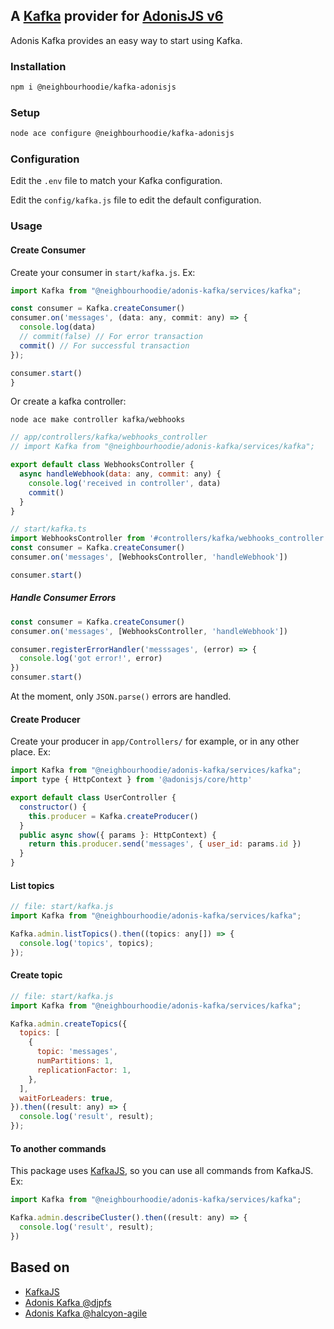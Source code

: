 ## A [Kafka](http://kafka.apache.org) provider for [AdonisJS v6](https://adonisjs.com/)

Adonis Kafka provides an easy way to start using Kafka.

### Installation

```bash
npm i @neighbourhoodie/kafka-adonisjs
```

### Setup

```bash
node ace configure @neighbourhoodie/kafka-adonisjs
```

### Configuration

Edit the `.env` file to match your Kafka configuration.

Edit the `config/kafka.js` file to edit the default configuration.

### Usage

#### Create Consumer

Create your consumer in `start/kafka.js`. Ex:

```js
import Kafka from "@neighbourhoodie/adonis-kafka/services/kafka";

const consumer = Kafka.createConsumer()
consumer.on('messages', (data: any, commit: any) => {
  console.log(data)
  // commit(false) // For error transaction
  commit() // For successful transaction
});

consumer.start()
}
```

Or create a kafka controller:

```shell
node ace make controller kafka/webhooks
```

```js
// app/controllers/kafka/webhooks_controller
// import Kafka from "@neighbourhoodie/adonis-kafka/services/kafka";

export default class WebhooksController {
  async handleWebhook(data: any, commit: any) {
    console.log('received in controller', data)
    commit()
  }
}
```

```js
// start/kafka.ts
import WebhooksController from '#controllers/kafka/webhooks_controller'
const consumer = Kafka.createConsumer()
consumer.on('messages', [WebhooksController, 'handleWebhook'])

consumer.start()
```

##### Handle Consumer Errors

```js
const consumer = Kafka.createConsumer()
consumer.on('messages', [WebhooksController, 'handleWebhook'])

consumer.registerErrorHandler('messsages', (error) => {
  console.log('got error!', error)
})
consumer.start()
```

At the moment, only `JSON.parse()` errors are handled.

#### Create Producer

Create your producer in `app/Controllers/` for example, or in any other place. Ex:

```js
import Kafka from "@neighbourhoodie/adonis-kafka/services/kafka";
import type { HttpContext } from '@adonisjs/core/http'

export default class UserController {
  constructor() {
    this.producer = Kafka.createProducer()
  }
  public async show({ params }: HttpContext) {
    return this.producer.send('messages', { user_id: params.id })
  }
}
```

#### List topics

```js
// file: start/kafka.js
import Kafka from "@neighbourhoodie/adonis-kafka/services/kafka";

Kafka.admin.listTopics().then((topics: any[]) => {
  console.log('topics', topics);
});
```

#### Create topic

```js
// file: start/kafka.js
import Kafka from "@neighbourhoodie/adonis-kafka/services/kafka";

Kafka.admin.createTopics({
  topics: [
    {
      topic: 'messages',
      numPartitions: 1,
      replicationFactor: 1,
    },
  ],
  waitForLeaders: true,
}).then((result: any) => {
  console.log('result', result);
});
```

#### To another commands

This package uses [KafkaJS](https://kafka.js.org/docs), so you can use all commands from KafkaJS. Ex:

```js
import Kafka from "@neighbourhoodie/adonis-kafka/services/kafka";

Kafka.admin.describeCluster().then((result: any) => {
  console.log('result', result);
})
```

## Based on

- [KafkaJS](https://kafka.js.org/)</a>
- [Adonis Kafka @djpfs](https://github.com/djpfs/adonis-kafka)
- [Adonis Kafka @halcyon-agile](https://github.com/halcyon-agile/adonis-kafka)
